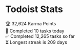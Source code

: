 
# Todoist Stats

<!-- TODO-IST:START -->
🏆  32,624 Karma Points           
🌸  Completed 10 tasks today           
✅  Completed 12,265 tasks so far           
⏳  Longest streak is 209 days
<!-- TODO-IST:END -->
